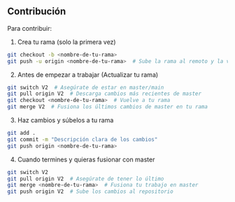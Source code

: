 ## Contribución
Para contribuir:
1. Crea tu rama (solo la primera vez)
 ```bash
git checkout -b <nombre-de-tu-rama>
git push -u origin <nombre-de-tu-rama>  # Sube la rama al remoto y la vincula
   ```


2. Antes de empezar a trabajar (Actualizar tu rama)
 ```bash
git switch V2  # Asegúrate de estar en master/main
git pull origin V2  # Descarga cambios más recientes de master
git checkout <nombre-de-tu-rama>  # Vuelve a tu rama
git merge V2  # Fusiona los últimos cambios de master en tu rama
   ```


3. Haz cambios y súbelos a tu rama
 ```bash
git add .
git commit -m "Descripción clara de los cambios"
git push origin <nombre-de-tu-rama>
 ```

4. Cuando termines y quieras fusionar con master
 ```bash
git switch V2
git pull origin V2  # Asegúrate de tener lo último
git merge <nombre-de-tu-rama>  # Fusiona tu trabajo en master
git push origin V2  # Sube los cambios al repositorio
 ```
